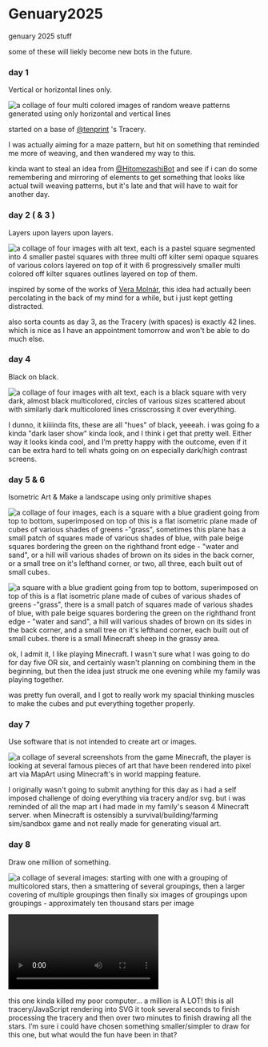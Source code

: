 # Genuary2025

genuary 2025 stuff

some of these will liekly become new bots in the future.



### day 1

Vertical or horizontal lines only.

![a collage of four multi colored images of random weave patterns generated using only horizontal and vertical lines](day1.jpg)

started on a base of [@tenprint](https://github.com/alien-sunset/tracery-bots/tree/main/TenPrint) 's Tracery.

I was actually aiming for a maze pattern, but hit on something that reminded me more of weaving, and then wandered my way to this.

kinda want to steal an idea from [@HitomezashiBot](https://github.com/alien-sunset/tracery-bots/tree/main/hitomezashi) and see if i can do some remembering and mirroring of elements to get something that looks like actual twill weaving patterns, but it's late and that will have to wait for another day.



### day 2 ( & 3 )

Layers upon layers upon layers.

![a collage of four images with alt text, each is a pastel square segmented into 4 smaller pastel squares with three multi off kilter semi opaque squares of various colors layered on top of it with 6 progressively smaller multi colored off kilter squares outlines layered on top of them.](day2.jpg)

inspired by some of the works of [Vera Molnár](https://en.wikipedia.org/wiki/Vera_Moln%C3%A1r), this idea had actually been percolating in the back of my mind for a while, but i just kept getting distracted.

also sorta counts as day 3, as the Tracery (with spaces) is exactly 42 lines. which is nice as I have an appointment tomorrow and won't be able to do much else.


### day 4

Black on black.

![a collage of four images with alt text, each is a black square with very dark, almost black multicolored, circles of various sizes scattered about with similarly dark multicolored lines crisscrossing it over everything.](day4.jpg)

I dunno, it kiiiinda fits, these are all "hues" of black, yeeeah. i was going fo a kinda "dark laser show" kinda look, and I think i get that pretty well.
Either way it looks kinda cool, and I’m pretty happy with the outcome, even if it can be extra hard to tell whats going on on especially dark/high contrast screens.


### day 5 & 6

Isometric Art & Make a landscape using only primitive shapes

![a collage of four images, each is a square with a blue gradient going from top to bottom, superimposed on top of this is a flat isometric plane made of cubes of various shades of greens -"grass", sometimes this plane has a small patch of squares made of various shades of blue, with pale beige squares bordering the green on the righthand front edge - "water and sand", or a hill will various shades of brown on its sides in the back corner, or a small tree on it's lefthand corner, or two, all three, each built out of small cubes.](day5-6.jpg)

![a square with a blue gradient going from top to bottom, superimposed on top of this is a flat isometric plane made of cubes of various shades of greens -"grass", there is a small patch of squares made of various shades of blue, with pale beige squares bordering the green on the righthand front edge - "water and sand", a hill will various shades of brown on its sides in the back corner, and a small tree on it's lefthand corner, each built out of small cubes. there is a small Minecraft sheep in the grassy area.](day5-6_bonus.jpg)

ok, I admit it, I like playing Minecraft. I wasn't sure what I was going to do for day five OR six, and certainly wasn't planning on combining them in the beginning, but then the idea just struck me one evening while my family was playing together.

was pretty fun overall, and I got to really work my spacial thinking muscles to make the cubes and put everything together properly.

### day 7

Use software that is not intended to create art or images.

![a collage of several screenshots from the game Minecraft, the player is looking at several famous pieces of art that have been rendered into pixel art via MapArt using Minecraft's in world mapping feature.](day7.png)

I originally wasn't going to submit anything for this day as i had a self imposed challenge of doing everything via tracery and/or svg. but i was reminded of all the map art i had made in my family's season 4 Minecraft server. when Minecraft is ostensibly a survival/building/farming sim/sandbox game and not really made for generating visual art.


### day 8

Draw one million of something.

![a collage of several images: starting with one with a grouping of multicolored stars, then a smattering of several groupings, then a larger covering of multiple groupings then finally six images of groupings upon groupings - approximately ten thousand stars per image](day8.jpg)

![a short double speed screenshot video a mouse clicks teh reload button on a web browser displaying a black square covered in a million multi colored stars. the square clears and the program begins drawing more stars, the center quickly fills up and then batches slowly continue appearing, layering on top until finished.](day8.mp4)

this one kinda killed my poor computer... a million is A LOT! this is all tracery/JavaScript rendering into SVG it took several seconds to finish processing the tracery and then over two minutes to finish drawing all the stars. I’m sure i could have chosen something smaller/simpler to draw for this one, but what would the fun have been in that?
